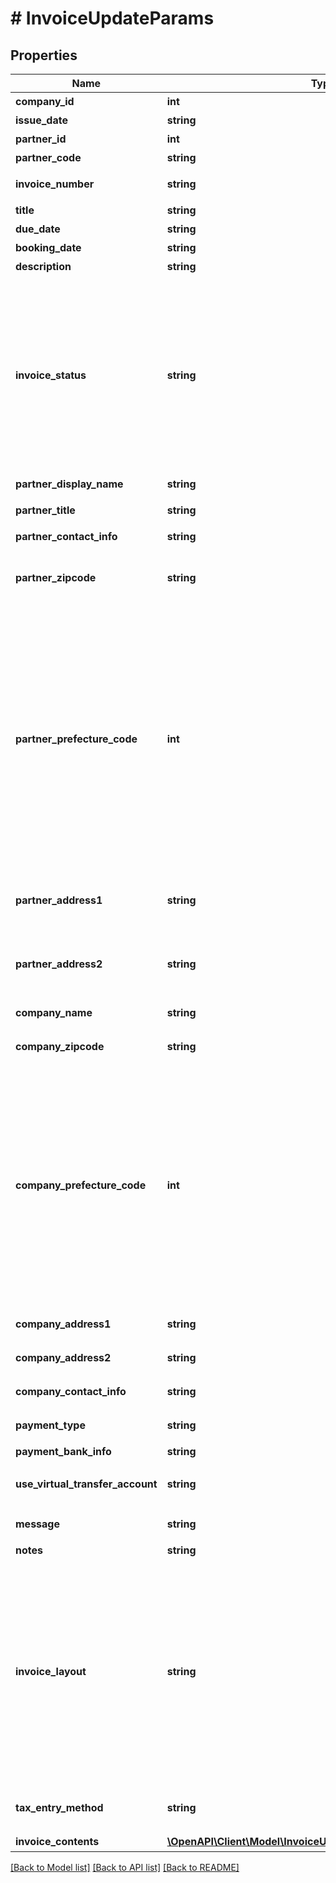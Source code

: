 # # InvoiceUpdateParams

## Properties

Name | Type | Description | Notes
------------ | ------------- | ------------- | -------------
**company_id** | **int** | 事業所ID |
**issue_date** | **string** | 請求日 (yyyy-mm-dd) | [optional]
**partner_id** | **int** | 取引先ID | [optional]
**partner_code** | **string** | 取引先コード | [optional]
**invoice_number** | **string** | 請求書番号 (デフォルト: 自動採番されます) | [optional]
**title** | **string** | タイトル (デフォルト: 請求書) | [optional]
**due_date** | **string** | 期日 (yyyy-mm-dd) | [optional]
**booking_date** | **string** | 売上計上日 | [optional]
**description** | **string** | 概要 | [optional]
**invoice_status** | **string** | 請求書ステータス&lt;br&gt; &lt;ul&gt;   &lt;li&gt;draft: 下書き (デフォルト)&lt;/li&gt;   &lt;li&gt;(廃止予定) issue: 発行 (送付待ち (unsubmitted) と同じです。)&lt;/li&gt;   &lt;li&gt;unsubmitted: 送付待ち&lt;/li&gt;   &lt;li&gt;submitted: 送付済み&lt;/li&gt; &lt;/ul&gt; issue, unsubmitted は請求書承認ワークフローを利用している場合は、承認済みの請求書にのみ指定できます。&lt;br&gt; submitted は請求書承認ワークフローを利用している場合は、送付待ちの請求書にのみ指定できます。 | [optional]
**partner_display_name** | **string** | 請求書に表示する取引先名 |
**partner_title** | **string** | 敬称（御中、様、(空白)の3つから選択） |
**partner_contact_info** | **string** | 取引先担当者名 | [optional]
**partner_zipcode** | **string** | 取引先郵便番号 (デフォルトはpartner_idもしくはpartner_codeで指定された取引先設定情報が補完されます) | [optional]
**partner_prefecture_code** | **int** | 取引先都道府県コード（0:北海道、1:青森、2:岩手、3:宮城、4:秋田、5:山形、6:福島、7:茨城、8:栃木、9:群馬、10:埼玉、11:千葉、12:東京、13:神奈川、14:新潟、15:富山、16:石川、17:福井、18:山梨、19:長野、20:岐阜、21:静岡、22:愛知、23:三重、24:滋賀、25:京都、26:大阪、27:兵庫、28:奈良、29:和歌山、30:鳥取、31:島根、32:岡山、33:広島、34:山口、35:徳島、36:香川、37:愛媛、38:高知、39:福岡、40:佐賀、41:長崎、42:熊本、43:大分、44:宮崎、45:鹿児島、46:沖縄) (デフォルトはpartner_idもしくはpartner_codeで指定された取引先設定情報が補完されます) | [optional]
**partner_address1** | **string** | 取引先市区町村・番地 (デフォルトはpartner_idもしくはpartner_codeで指定された取引先設定情報が補完されます) | [optional]
**partner_address2** | **string** | 取引先建物名・部屋番号など (デフォルトはpartner_idもしくはpartner_codeで指定された取引先設定情報が補完されます) | [optional]
**company_name** | **string** | 事業所名 (デフォルトは事業所設定情報が補完されます) | [optional]
**company_zipcode** | **string** | 郵便番号 (デフォルトは事業所設定情報が補完されます) | [optional]
**company_prefecture_code** | **int** | 都道府県コード（0:北海道、1:青森、2:岩手、3:宮城、4:秋田、5:山形、6:福島、7:茨城、8:栃木、9:群馬、10:埼玉、11:千葉、12:東京、13:神奈川、14:新潟、15:富山、16:石川、17:福井、18:山梨、19:長野、20:岐阜、21:静岡、22:愛知、23:三重、24:滋賀、25:京都、26:大阪、27:兵庫、28:奈良、29:和歌山、30:鳥取、31:島根、32:岡山、33:広島、34:山口、35:徳島、36:香川、37:愛媛、38:高知、39:福岡、40:佐賀、41:長崎、42:熊本、43:大分、44:宮崎、45:鹿児島、46:沖縄) (デフォルトは事業所設定情報が補完されます) | [optional]
**company_address1** | **string** | 市区町村・番地 (デフォルトは事業所設定情報が補完されます) | [optional]
**company_address2** | **string** | 建物名・部屋番号など (デフォルトは事業所設定情報が補完されます) | [optional]
**company_contact_info** | **string** | 事業所担当者名 (デフォルトは請求書テンプレート情報が補完されます) | [optional]
**payment_type** | **string** | 支払方法 (振込: transfer, 引き落とし: direct_debit) | [optional]
**payment_bank_info** | **string** | 支払口座 | [optional]
**use_virtual_transfer_account** | **string** | 振込専用口座の利用(利用しない: not_use(デフォルト), 利用する: use) | [optional]
**message** | **string** | メッセージ (デフォルト: 下記の通りご請求申し上げます。) | [optional]
**notes** | **string** | 備考 | [optional]
**invoice_layout** | **string** | 請求書レイアウト * &#x60;default_classic&#x60; - レイアウト１/クラシック (デフォルト)  * &#x60;standard_classic&#x60; - レイアウト２/クラシック  * &#x60;envelope_classic&#x60; - 封筒１/クラシック  * &#x60;carried_forward_standard_classic&#x60; - レイアウト３（繰越金額欄あり）/クラシック  * &#x60;carried_forward_envelope_classic&#x60; - 封筒２（繰越金額欄あり）/クラシック  * &#x60;default_modern&#x60; - レイアウト１/モダン  * &#x60;standard_modern&#x60; - レイアウト２/モダン  * &#x60;envelope_modern&#x60; - 封筒/モダン | [optional]
**tax_entry_method** | **string** | 請求書の消費税計算方法(inclusive: 内税表示, exclusive: 外税表示 (デフォルト)) | [optional]
**invoice_contents** | [**\OpenAPI\Client\Model\InvoiceUpdateParamsInvoiceContents[]**](InvoiceUpdateParamsInvoiceContents.md) | 請求内容 | [optional]

[[Back to Model list]](../../README.md#models) [[Back to API list]](../../README.md#endpoints) [[Back to README]](../../README.md)
